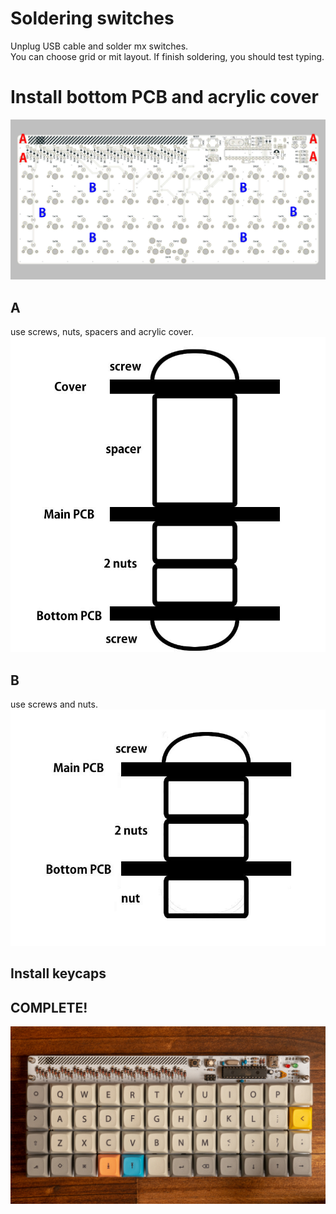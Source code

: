 # Soldering switches

Unplug USB cable and solder mx switches.   
You can choose grid or mit layout.
If finish soldering, you should test typing.

# Install bottom PCB and acrylic cover

![hole](../img/assembly/plaid_pcb_top_screw.jpg)

## A
use screws, nuts, spacers and acrylic cover.
![screwA](../img/assembly/screw_a.jpg)

## B
use screws and nuts.
![screwB](../img/assembly/screw_b.jpg)

## Install keycaps

## COMPLETE!
![plaid](../img/plaid.jpg)